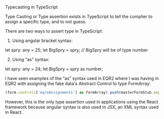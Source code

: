 Typecasting in TypeScript

Type Casting or Type assertion exists in TypeScript to tell the complier to assign a specific type, and to not guess. 

There are two ways to assert type in TypeScript:

1. Using angular bracket syntax:

let spry: any = 25;
let BigSpry = <number> spry; // BigSpry will be of type number


2. Using “as” syntax:

let spry: any = 24;
let BigSpry = spry as number;

I have seen examples of the “as” syntax used in EQR2 where I was having in EQR2 with assigning the fake data's Abstract Control to type FormArray:

```typescript
(form.controls['eqroAssignments'] as FormArray).push(masterFormStub.emptyEqroAssignmentIndexStub); // adding empty eqroAssignments to the form
```

However, this is the only type assertion used in applications using the React framework because angular syntax is also used in JSX, an XML syntax used in React. 

